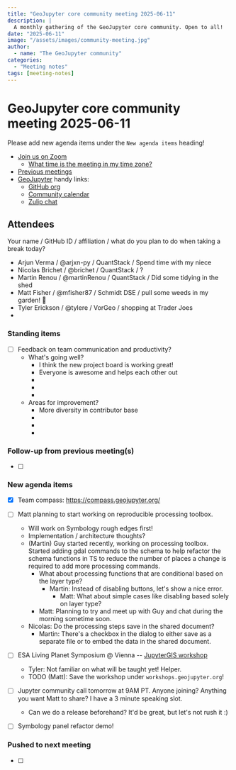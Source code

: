 ```yaml
---
title: "GeoJupyter core community meeting 2025-06-11"
description: |
  A monthly gathering of the GeoJupyter core community. Open to all!
date: "2025-06-11"
image: "/assets/images/community-meeting.jpg"
author:
  - name: "The GeoJupyter community"
categories:
  - "Meeting notes"
tags: [meeting-notes]
---
```


# GeoJupyter core community meeting 2025-06-11

Please add new agenda items under the `New agenda items` heading!

- [Join us on Zoom](https://berkeley.zoom.us/j/99659397059?pwd=519zZJlcAa1TCyJWRYyYbaYDfuaXNo.1)
  - [What time is the meeting in my time zone?](https://dateful.com/convert/utc?t=4pm)
- [Previous meetings](https://geojupyter.org/blog/#category=Meeting%20notes)
- [GeoJupyter](https://geojupyter.org) handy links:
  - [GitHub org](https://github.com/geojupyter)
  - [Community calendar](https://geojupyter.org/calendar.html)
  - [Zulip chat](https://jupyter.zulipchat.com/#narrow/channel/471314-geojupyter)


## Attendees

Your name / GitHub ID / affiliation / what do you plan to do when taking a break today?

* Arjun Verma / @arjxn-py / QuantStack / Spend time with my niece
* Nicolas Brichet / @brichet / QuantStack / ?
* Martin Renou / @martinRenou / QuantStack / Did some tidying in the shed
* Matt Fisher / @mfisher87 / Schmidt DSE / pull some weeds in my garden! :seedling: 
* Tyler Erickson / @tylere / VorGeo / shopping at Trader Joes
* 


### Standing items

- [ ] Feedback on team communication and productivity?
    - What's going well?
        - I think the new project board is working great!
        - Everyone is awesome and helps each other out
        - 
        - 
        - 
    - Areas for improvement?
        - More diversity in contributor base
        - 
        - 
        - 


### Follow-up from previous meeting(s)

- [ ]


### New agenda items

- [x] Team compass: <https://compass.geojupyter.org/>
- [ ] Matt planning to start working on reproducible processing toolbox. 
    - Will work on Symbology rough edges first!
    - Implementation / architecture thoughts?
    - (Martin) Guy started recently, working on processing toolbox. Started adding gdal commands to the schema to help refactor the schema functions in TS to reduce the number of places a change is required to add more processing commands.
        - What about processing functions that are conditional based on the layer type?
            - Martin: Instead of disabling buttons, let's show a nice error.
                - Matt: What about simple cases like disabling based solely on layer type?
        - Matt: Planning to try and meet up with Guy and chat during the morning sometime soon.
    - Nicolas: Do the processing steps save in the shared document?
        - Martin: There's a checkbox in the dialog to either save as a separate file or to embed the data in the shared document.
- [ ] ESA Living Planet Symposium @ Vienna -- [JupyterGIS workshop](https://lps25.esa.int/programme/programme-session/?id=B97391AC-F0D6-4C3D-B38C-FB69AA1219D6)
    - Tyler: Not familiar on what will be taught yet! Helper.
    - TODO (Matt): Save the workshop under `workshops.geojupyter.org`!
- [ ] Jupyter community call tomorrow at 9AM PT. Anyone joining? Anything you want Matt to share? I have a 3 minute speaking slot.
    - Can we do a release beforehand? It'd be great, but let's not rush it :)
- [ ] Symbology panel refactor demo!


### Pushed to next meeting

- [ ]
